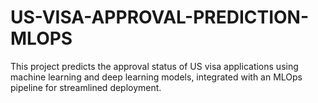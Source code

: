 # US-VISA-APPROVAL-PREDICTION-MLOPS
This project predicts the approval status of US visa applications using machine learning and deep learning models, integrated with an MLOps pipeline for streamlined deployment.
